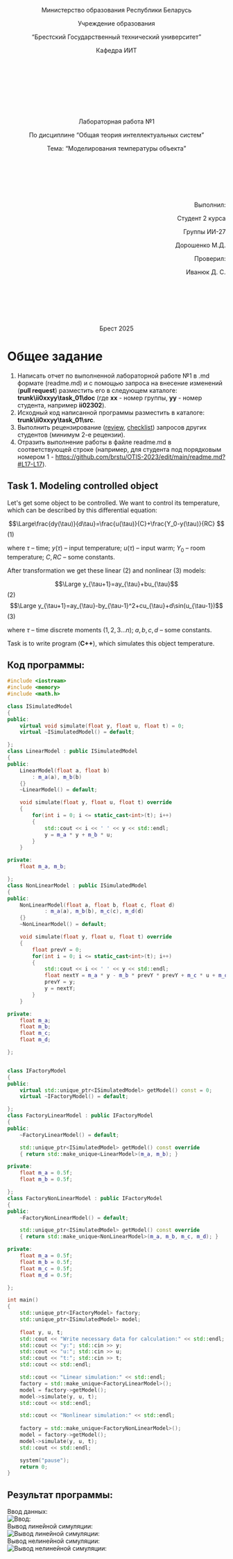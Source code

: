 <p align="center"> Министерство образования Республики Беларусь</p>
<p align="center">Учреждение образования</p>
<p align="center">“Брестский Государственный технический университет”</p>
<p align="center">Кафедра ИИТ</p>
<br><br><br><br><br><br><br>
<p align="center">Лабораторная работа №1</p>
<p align="center">По дисциплине “Общая теория интеллектуальных систем”</p>
<p align="center">Тема: “Моделирования температуры объекта”</p>
<br><br><br><br><br>
<p align="right">Выполнил:</p>
<p align="right">Студент 2 курса</p>
<p align="right">Группы ИИ-27</p>
<p align="right">Дорошенко М.Д.</p>
<p align="right">Проверил:</p>
<p align="right">Иванюк Д. С.</p>
<br><br><br><br><br>
<p align="center">Брест 2025</p>

# Общее задание #
1. Написать отчет по выполненной лабораторной работе №1 в .md формате (readme.md) и с помощью запроса на внесение изменений (**pull request**) разместить его в следующем каталоге: **trunk\ii0xxyy\task_01\doc** (где **xx** - номер группы, **yy** - номер студента, например **ii02302**).
2. Исходный код написанной программы разместить в каталоге: **trunk\ii0xxyy\task_01\src**.
3. Выполнить рецензирование ([review](https://linearb.io/blog/code-review-on-github), [checklist](https://linearb.io/blog/code-review-checklist)) запросов других студентов (минимум 2-е рецензии).
4. Отразить выполнение работы в файле readme.md в соответствующей строке (например, для студента под порядковым номером 1 - https://github.com/brstu/OTIS-2023/edit/main/readme.md?#L17-L17).

## Task 1. Modeling controlled object ##
Let's get some object to be controlled. We want to control its temperature, which can be described by this differential equation:

$$\Large\frac{dy(\tau)}{d\tau}=\frac{u(\tau)}{C}+\frac{Y_0-y(\tau)}{RC} $$ (1)

where $\tau$ – time; $y(\tau)$ – input temperature; $u(\tau)$ – input warm; $Y_0$ – room temperature; $C,RC$ – some constants.

After transformation we get these linear (2) and nonlinear (3) models:

$$\Large y_{\tau+1}=ay_{\tau}+bu_{\tau}$$ (2)
$$\Large y_{\tau+1}=ay_{\tau}-by_{\tau-1}^2+cu_{\tau}+d\sin(u_{\tau-1})$$ (3)

where $\tau$ – time discrete moments ($1,2,3{\dots}n$); $a,b,c,d$ – some constants.

Task is to write program (**С++**), which simulates this object temperature.


## Код программы:
```C++
#include <iostream>
#include <memory>
#include <math.h>

class ISimulatedModel
{
public:
    virtual void simulate(float y, float u, float t) = 0;
    virtual ~ISimulatedModel() = default;

};
class LinearModel : public ISimulatedModel
{
public:
    LinearModel(float a, float b)
        : m_a(a), m_b(b) 
    {}
    ~LinearModel() = default;

    void simulate(float y, float u, float t) override
    {   
        for(int i = 0; i <= static_cast<int>(t); i++)
        {
            std::cout << i << ' ' << y << std::endl;
            y = m_a * y + m_b * u;
        } 
    }

private:
    float m_a, m_b;

};
class NonLinearModel : public ISimulatedModel
{
public:
    NonLinearModel(float a, float b, float c, float d)
            : m_a(a), m_b(b), m_c(c), m_d(d) 
    {}
    ~NonLinearModel() = default;

    void simulate(float y, float u, float t) override
    {
        float prevY = 0;
        for(int i = 0; i <= static_cast<int>(t); i++)
        {
            std::cout << i << ' ' << y << std::endl;
            float nextY = m_a * y - m_b * prevY * prevY + m_c * u + m_d * sin(u);
            prevY = y;
            y = nextY;
        }
    }

private:
    float m_a;
    float m_b;
    float m_c;
    float m_d;

};


class IFactoryModel
{
public:
    virtual std::unique_ptr<ISimulatedModel> getModel() const = 0;
    virtual ~IFactoryModel() = default;

};
class FactoryLinearModel : public IFactoryModel
{
public:
    ~FactoryLinearModel() = default;

    std::unique_ptr<ISimulatedModel> getModel() const override
    { return std::make_unique<LinearModel>(m_a, m_b); }

private:
    float m_a = 0.5f;
    float m_b = 0.5f;

};
class FactoryNonLinearModel : public IFactoryModel
{
public:
    ~FactoryNonLinearModel() = default;

    std::unique_ptr<ISimulatedModel> getModel() const override
    { return std::make_unique<NonLinearModel>(m_a, m_b, m_c, m_d); }

private:
    float m_a = 0.5f;
    float m_b = 0.5f;
    float m_c = 0.5f;
    float m_d = 0.5f;

};

int main() 
{
    std::unique_ptr<IFactoryModel> factory;
    std::unique_ptr<ISimulatedModel> model;
    
    float y, u, t;
    std::cout << "Write necessary data for calculation:" << std::endl;
    std::cout << "y:"; std::cin >> y;
    std::cout << "u:"; std::cin >> u;
    std::cout << "t:"; std::cin >> t;
    std::cout << std::endl;

    std::cout << "Linear simulation:" << std::endl;
    factory = std::make_unique<FactoryLinearModel>();
    model = factory->getModel();
    model->simulate(y, u, t);
    std::cout << std::endl;

    std::cout << "Nonlinear simulation:" << std::endl;
    
    factory = std::make_unique<FactoryNonLinearModel>();
    model = factory->getModel();
    model->simulate(y, u, t);
    std::cout << std::endl;

    system("pause");
    return 0;
}
```

## Результат программы:
Ввод данных:
<br>
![Ввод:](input.png)
<br>
Вывод линейной симуляции:
<br>
![Вывод линейной симуляции:](output_linear_simulation.png)
<br>
Вывод нелинейной симуляции:
<br>
![Вывод нелинейной симуляции:](output_nonlinear_simulation.png)



